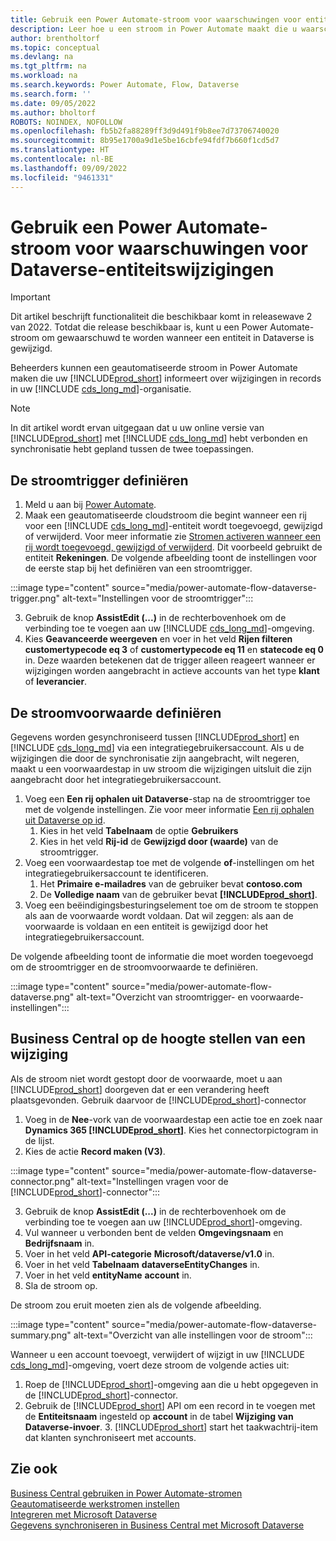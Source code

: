 ```yaml
---
title: Gebruik een Power Automate-stroom voor waarschuwingen voor entiteitswijzigingen
description: Leer hoe u een stroom in Power Automate maakt die u waarschuwt wanneer een entiteit wordt gewijzigd in de Dataverse-omgeving.
author: brentholtorf
ms.topic: conceptual
ms.devlang: na
ms.tgt_pltfrm: na
ms.workload: na
ms.search.keywords: Power Automate, Flow, Dataverse
ms.search.form: ''
ms.date: 09/05/2022
ms.author: bholtorf
ROBOTS: NOINDEX, NOFOLLOW
ms.openlocfilehash: fb5b2fa88289ff3d9d491f9b8ee7d73706740020
ms.sourcegitcommit: 8b95e1700a9d1e5be16cbfe94fdf7b660f1cd5d7
ms.translationtype: HT
ms.contentlocale: nl-BE
ms.lasthandoff: 09/09/2022
ms.locfileid: "9461331"
---
```

# <a name="use-a-power-automate-flow-for-alerts-to-dataverse-entity-changes"></a>Gebruik een Power Automate-stroom voor waarschuwingen voor Dataverse-entiteitswijzigingen

> [!IMPORTANT]
> Dit artikel beschrijft functionaliteit die beschikbaar komt in releasewave 2 van 2022. Totdat die release beschikbaar is, kunt u een Power Automate-stroom om gewaarschuwd te worden wanneer een entiteit in Dataverse is gewijzigd.

Beheerders kunnen een geautomatiseerde stroom in Power Automate maken die uw [!INCLUDE[prod_short](includes/prod_short.md)] informeert over wijzigingen in records in uw [!INCLUDE [cds_long_md](includes/cds_long_md.md)]-organisatie.

> [!NOTE]
> In dit artikel wordt ervan uitgegaan dat u uw online versie van [!INCLUDE[prod_short](includes/prod_short.md)] met [!INCLUDE [cds_long_md](includes/cds_long_md.md)] hebt verbonden en synchronisatie hebt gepland tussen de twee toepassingen.

## <a name="define-the-flow-trigger"></a>De stroomtrigger definiëren

1. Meld u aan bij [Power Automate](https://flow.microsoft.com).
2. Maak een geautomatiseerde cloudstroom die begint wanneer een rij voor een [!INCLUDE [cds_long_md](includes/cds_long_md.md)]-entiteit wordt toegevoegd, gewijzigd of verwijderd. Voor meer informatie zie [Stromen activeren wanneer een rij wordt toegevoegd, gewijzigd of verwijderd](/power-automate/dataverse/create-update-delete-trigger). Dit voorbeeld gebruikt de entiteit **Rekeningen**. De volgende afbeelding toont de instellingen voor de eerste stap bij het definiëren van een stroomtrigger.

:::image type="content" source="media/power-automate-flow-dataverse-trigger.png" alt-text="Instellingen voor de stroomtrigger":::

3. Gebruik de knop **AssistEdit (...)** in de rechterbovenhoek om de verbinding toe te voegen aan uw [!INCLUDE [cds_long_md](includes/cds_long_md.md)]-omgeving.
4. Kies **Geavanceerde weergeven** en voer in het veld **Rijen filteren** **customertypecode eq 3** of **customertypecode eq 11** en **statecode eq 0** in. Deze waarden betekenen dat de trigger alleen reageert wanneer er wijzigingen worden aangebracht in actieve accounts van het type **klant** of **leverancier**.

## <a name="define-the-flow-condition"></a>De stroomvoorwaarde definiëren

Gegevens worden gesynchroniseerd tussen [!INCLUDE[prod_short](includes/prod_short.md)] en [!INCLUDE [cds_long_md](includes/cds_long_md.md)] via een integratiegebruikersaccount. Als u de wijzigingen die door de synchronisatie zijn aangebracht, wilt negeren, maakt u een voorwaardestap in uw stroom die wijzigingen uitsluit die zijn aangebracht door het integratiegebruikersaccount.  

1. Voeg een **Een rij ophalen uit Dataverse**-stap na de stroomtrigger toe met de volgende instellingen. Zie voor meer informatie [Een rij ophalen uit Dataverse op id](/power-automate/dataverse/get-row-id).
    1. Kies in het veld **Tabelnaam** de optie **Gebruikers**
    2. Kies in het veld **Rij-id** de **Gewijzigd door (waarde)** van de stroomtrigger.  
2. Voeg een voorwaardestap toe met de volgende **of**-instellingen om het integratiegebruikersaccount te identificeren.
    1. Het **Primaire e-mailadres** van de gebruiker bevat **contoso.com** 
    2. De **Volledige naam** van de gebruiker bevat **[!INCLUDE[prod_short](includes/prod_short.md)]**. 
3. Voeg een beëindigingsbesturingselement toe om de stroom te stoppen als aan de voorwaarde wordt voldaan. Dat wil zeggen: als aan de voorwaarde is voldaan en een entiteit is gewijzigd door het integratiegebruikersaccount.

De volgende afbeelding toont de informatie die moet worden toegevoegd om de stroomtrigger en de stroomvoorwaarde te definiëren.

:::image type="content" source="media/power-automate-flow-dataverse.png" alt-text="Overzicht van stroomtrigger- en voorwaarde-instellingen":::

## <a name="notify-business-central-about-a-change"></a>Business Central op de hoogte stellen van een wijziging

Als de stroom niet wordt gestopt door de voorwaarde, moet u aan [!INCLUDE[prod_short](includes/prod_short.md)] doorgeven dat er een verandering heeft plaatsgevonden. Gebruik daarvoor de [!INCLUDE[prod_short](includes/prod_short.md)]-connector

1. Voeg in de **Nee**-vork van de voorwaardestap een actie toe en zoek naar **Dynamics 365 [!INCLUDE[prod_short](includes/prod_short.md)]**. Kies het connectorpictogram in de lijst. 
2. Kies de actie **Record maken (V3)**.

:::image type="content" source="media/power-automate-flow-dataverse-connector.png" alt-text="Instellingen vragen voor de [!INCLUDE[prod_short](includes/prod_short.md)]-connector":::

3. Gebruik de knop **AssistEdit (...)** in de rechterbovenhoek om de verbinding toe te voegen aan uw [!INCLUDE[prod_short](includes/prod_short.md)]-omgeving.
4. Vul wanneer u verbonden bent de velden **Omgevingsnaam** en **Bedrijfsnaam** in.
5. Voer in het veld **API-categorie** **Microsoft/dataverse/v1.0** in.
6. Voer in het veld **Tabelnaam** **dataverseEntityChanges** in.
7. Voer in het veld **entityName** **account** in.
8. Sla de stroom op.

De stroom zou eruit moeten zien als de volgende afbeelding.

:::image type="content" source="media/power-automate-flow-dataverse-summary.png" alt-text="Overzicht van alle instellingen voor de stroom":::

Wanneer u een account toevoegt, verwijdert of wijzigt in uw [!INCLUDE [cds_long_md](includes/cds_long_md.md)]-omgeving, voert deze stroom de volgende acties uit:

1. Roep de [!INCLUDE[prod_short](includes/prod_short.md)]-omgeving aan die u hebt opgegeven in de [!INCLUDE[prod_short](includes/prod_short.md)]-connector. 
2. Gebruik de [!INCLUDE[prod_short](includes/prod_short.md)] API om een record in te voegen met de **Entiteitsnaam** ingesteld op **account** in de tabel **Wijziging van Dataverse-invoer**. 3. [!INCLUDE[prod_short](includes/prod_short.md)] start het taakwachtrij-item dat klanten synchroniseert met accounts.

## <a name="see-also"></a>Zie ook

[Business Central gebruiken in Power Automate-stromen](across-how-use-financials-data-source-flow.md)  
[Geautomatiseerde werkstromen instellen](/business-central/dev-itpro/powerplatform/automate-workflows)  
[Integreren met Microsoft Dataverse](admin-common-data-service.md)  
[Gegevens synchroniseren in Business Central met Microsoft Dataverse](admin-synchronizing-business-central-and-sales.md)  
